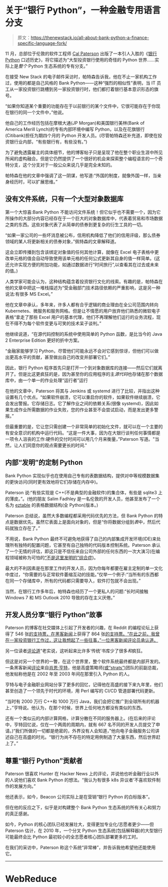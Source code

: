 # 关于“银行 Python”，一种金融专用语言分支

> 原文：<https://thenewstack.io/all-about-bank-python-a-finance-specific-language-fork/>

11 月，总部位于伦敦的软件工程师 [Cal Paterson](https://uk.linkedin.com/in/cal-paterson-290a2730) 出版了一本引人入胜的《[银行 Python](https://calpaterson.com/bank-python.html) 口述历史》，将它描述为“大型投资银行使用的奇怪的 Python 世界……实际上是*整个* Python 生态系统的专有分支。”

在接受 New Stack 的电子邮件采访时，帕特森告诉我，他在不止一家机构工作过，使用的都是自己风格的 Bank Python——这种“强烈的相似性”表明，当 IT 员工从一家投资银行跳槽到另一家投资银行时，他们都打着银行基本意识形态的旗号。

“如果你知道某个重要的功能存在于以前银行的某个文件中，它很可能存在于你现在银行的同一个文件中，”他说。

他自己的工作经历包括在摩根大通(JP Morgan)和美国银行美林(Bank of America Merill Lynch)的专有内部环境中编写 Python，以及在花旗银行(Citibank)担任为期四个月的 Python 开发人员。(尽管帕特森还补充道，即使在投资银行业内部，“有些银行有，有些没有。”)

为了避免透露雇主的具体细节，他的博客帖子只是呈现了他在整个职业生涯中所见所闻的虚构融合。但是它仍然提供了一个很好的机会来探索整个编程语言的一个奇特分支，这个分支对于一般公众来说几乎是完全未知的。

帕特森在他的文章中强调了这一阴谋，他写道:“外国的制度，就像外国一样，当亲身经历时，可以扩展思维。”

## 没有文件系统，只有一个大型对象数据库

第一个大惊喜:Bank Python 不能访问文件系统！但它似乎也不需要一个，因为它所操作的大部分内容已经存在于一个巨大的对象数据库中，代表着贸易和市场数据之类的东西。这些对象代表了从简单的债券到更复杂的衍生工具的一切。

“如果一家公司的一些坏消息被公布，信用机构降低了他们的信用评级，那么债券领域的某人将更新相关的债券对象，”佩特森的文章解释道。

这会立即传播到包含该绑定对象值的任何其他计算，就像在 Excel 电子表格中更改单元格的值会自动导致使用该单元格的任何公式更新其自身的值一样简单。(这还允许实现方便的附加功能，如通过数据进行“时间旅行”,以查看其在过去或未来的值。)

人类学家可能会认为，这种结构蕴含着投资银行文化的线索。有趣的是，帕特森在他的文章中把这一堆栈描述为“受金融部门技术路径依赖的严重影响，这是另一种说法:有很多 MS Excel。”

他在文章中承认，多年来，许多人都有合乎逻辑的商业理由在全公司范围内转向 Kubernetes、微服务和服务网格。但是让不情愿的用户放弃他们熟悉的微软电子表格“拿走了那些 Excel 用户的基本代理，他们不再理解他们运行的业务流程，现在不得不为每个软件变更与可笑的技术呆子谈判。”

他继续说道，“在源代码控制的系统中使用简单的 Python 函数，是比当今的 Java 2 Enterprise Edition 更好的折中方案。

“金融家能够学习 Python，尽管他们可能永远不会对它感到惊讶，但他们可以做出更高水平的贡献，甚至做出自己的改变并部署它们。”

因此，银行 Python 程序首先只是打开一个到对象数据库的连接——然后它们就离开了。但是比这更疯狂的是，因为甚至你的应用程序的主*源代码*也存储在那个数据库中，由一个单一的作业处理“运行者”运行

在他的文章中，Paterson 将其与 Jenkins 或 systemd 进行了比较，并指出这种设置有几个优点。“如果软件崩溃，它可以重启你的软件，如果软件继续崩溃，它会发出警报。它存储日志。它了解作业之间的依赖关系(很像 systemd)，因此如果生成作业所需数据的作业失败，您的作业甚至不会尝试启动，而是发出更多警报。”

但最重要的是，它让您只需创建一个非常简单的初始化文件，就可以在一个主要的有安全意识的机构中运行代码。“这是一件大事，因为在大银行谈判任何事情都是一项令人沮丧的工作:硬件的交付时间可以用几个月来衡量，”Paterson 写道。"当然，让人们同意你的观点需要更长的时间."

## 内部“发明”的定制 Python

Bank Python 实现似乎也在使用自己专有的表数据结构，提供对中等规模数据集的更快访问(同时更有效地将它们存储在内存中)。

Paterson 说:“有些实现是 C++(不是典型的金融软件)的集合体，有些是 sqlite3 上的薄皮。”。(他的朋友 Salim Fadhley 是一名伦敦的开发人员，他甚至发布了一个名为 [eztable](https://github.com/salimfadhley/eztable) 的表格数据结构(全 Python)版本。)

Paterson 总结说，虽然大多数编程都采用代码优先的方法，但 Bank Python 的特点是数据优先。虽然它表面上是面向对象的，但是“你将数据分组到*表*中，然后代码就独立存在了。”

不用说，Bank Python 最终不可避免地获得了自己的内部集成开发环境(IDE)来处理所有独特的配置问题，它甚至有自己独特的代码版本控制系统。Paterson 承认了一个无情的评估，即这只是不信任来自公司外部的任何东西的一次大演习(在编程领域被称为可怕的[“不是这里发明的”综合症](https://en.wikipedia.org/wiki/Not_invented_here))。

最大的不利因素是在那里工作的开发人员，因为你每年都要在雇主定制的单一文化中度过，“你需要的与正常软件萎缩互动的技能。”仅举一个例子:“当所有的东西都在同一个存储库中，所有的代码都只需要导入，软件打包就不会出现。”

当然，在银行工作多年后，帕特森也经历了一个更私人的问题:“长时间接触 Windows 7 和 MS Outlook 2010 导致的存在主义厌倦。”

## 开发人员分享“银行 Python”故事

Paterson 的博客在社交媒体上引起了开发者的兴趣，在 Reddit 的编程论坛上获得了 546 张[的支持票，在黑客新闻](https://www.reddit.com/r/programming/comments/qmi5fm/an_oral_history_of_bank_python/)上获得了 864 张[的支持票。“在此之前，我曾在一家投资银行工作过，这让我想起了一些往事，”一位黑客新闻评论员承认道。](https://news.ycombinator.com/item?id=29104047)

另一位读者[评论道](https://news.ycombinator.com/item?id=29109261)“老实说，这听起来比许多‘传统’书库少了很多*和*疯狂。

但这是对另一个世界的一瞥，在这个世界里，整个软件系统最终都是内部开发的。一条黑客新闻[评论](https://news.ycombinator.com/item?id=29104047)来自[肖恩·亨特](https://www.linkedin.com/in/sean-hunter-548358b)，他是高盛策略师[(或“strats”)](https://www.efinancialcareers.co.uk/news/2020/11/strats-jobs-goldman-sachs)团队的前副总裁，他发帖称他是在 2002 年至 2003 年间在那里引入 Python 的人。

亨特与电子金融职业网站分享了更多的回忆，记得他在高盛的接下来九年里，他们甚至创造了一个领先于时代的环境，用 Perl 编写的 CI/CD 管道部署代码更新。

“当时有 2000 万行 C++和 1000 万行 Java，我们会把它推广到全球所有的机器上，”亨特说。他认为，在那个时候，世界上任何地方都没有类似的东西。

还有一个类似云的内部计算网格，计算分散在不同的服务器上。(在后来的评论中，亨特回忆说，仅在一个两周的周期内，就有 667 名不同的开发人员提交了申请。)“我们所做的一切都是绝密的，外界没有人会知道，”他向电子金融服务公司讲述自己在高盛的时光。“银行为尚不存在的特定用例制造了大量东西，然后世界赶上了。”

## 尊重“银行 Python”贡献者

Paterson 很喜欢 Hunter 在 Hacker News 上的评论，并说他也听金融行业以外的人说他们喜欢 Bank Python 的想法。“我认为有很多 k8s 异议者’不喜欢软件制作的发展方向。”

他还表示，如今，Beacon 公司实际上是在营销“银行 Python 的白标版本”。

但在他的反应之下，似乎是对构建整个 Bank Python 生态系统的所有关心和努力的真正感谢。

如今，Python 的核心团队已经发展壮大，变得更加专业化/志愿者更少——但 Paterson 估计，在 2010 年，一个分叉 Python 生态系统(包括解释器)的大型银行可能最终会比 Python 最初较小的全志愿者核心团队部署更多的工时。

在我们的采访中，Paterson 称这个系统“非常棒”，并告诉我他希望他还能使用它。

* * *

# WebReduce

<svg xmlns:xlink="http://www.w3.org/1999/xlink" viewBox="0 0 68 31" version="1.1"><title>Group</title> <desc>Created with Sketch.</desc></svg>